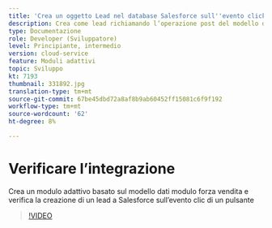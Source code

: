 ```yaml
---
title: 'Crea un oggetto Lead nel database Salesforce sull''evento click di un pulsante '
description: Crea come lead richiamando l’operazione post del modello dati modulo
type: Documentazione
role: Developer (Sviluppatore)
level: Principiante, intermedio
version: cloud-service
feature: Moduli adattivi
topic: Sviluppo
kt: 7193
thumbnail: 331892.jpg
translation-type: tm+mt
source-git-commit: 67be45dbd72a8af8b9ab60452ff15081c6f9f192
workflow-type: tm+mt
source-wordcount: '62'
ht-degree: 8%

---
```



# Verificare l’integrazione

Crea un modulo adattivo basato sul modello dati modulo forza vendita e verifica la creazione di un lead a Salesforce sull’evento clic di un pulsante

>[!VIDEO](https://video.tv.adobe.com/v/331892?quality=12&learn=on)


